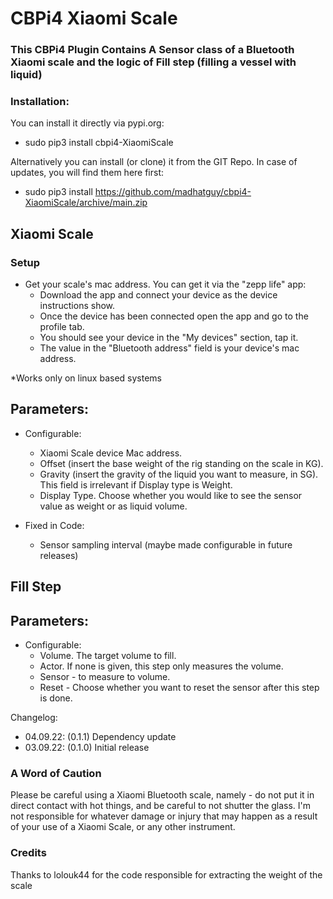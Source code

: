 # CBPi4 Xiaomi Scale

### This CBPi4 Plugin Contains A Sensor class of a Bluetooth Xiaomi scale and the logic of Fill step (filling a vessel with liquid)

### Installation:

You can install it directly via pypi.org:	
- sudo pip3 install cbpi4-XiaomiScale 

Alternatively you can install (or clone) it from the GIT Repo. In case of updates, you will find them here first:
- sudo pip3 install https://github.com/madhatguy/cbpi4-XiaomiScale/archive/main.zip

## Xiaomi Scale

### Setup

- Get your scale's mac address. You can get it via the "zepp life" app:
  - Download the app and connect your device as the device instructions show.
  - Once the device has been connected open the app and go to the profile tab.
  - You should see your device in the "My devices" section, tap it.
  - The value in the "Bluetooth address" field is your device's mac address.

*Works only on linux based systems

## Parameters:

- Configurable:
	- Xiaomi Scale device Mac address.
	- Offset (insert the base weight of the rig standing on the scale in KG).
	- Gravity (insert the gravity of the liquid you want to measure, in SG). This field is irrelevant if Display type is Weight.
	- Display Type. Choose whether you would like to see the sensor value as weight or as liquid volume.
	
- Fixed in Code:
	- Sensor sampling interval (maybe made configurable in future releases)

## Fill Step

## Parameters:

- Configurable:
	- Volume. The target volume to fill.
	- Actor. If none is given, this step only measures the volume.
	- Sensor - to measure to volume.
	- Reset - Choose whether you want to reset the sensor after this step is done.

Changelog:

- 04.09.22: (0.1.1) Dependency update
- 03.09.22: (0.1.0) Initial release

### A Word of Caution

Please be careful using a Xiaomi Bluetooth scale, namely - do not put it in direct contact with hot things, and be careful to not shutter the glass.
I'm not responsible for whatever damage or injury that may happen as a result of your use of a Xiaomi Scale, or any other instrument.

### Credits

Thanks to lolouk44 for the code responsible for extracting the weight of the scale

